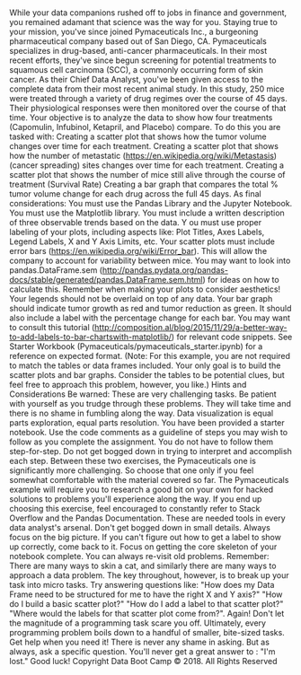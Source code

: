 # 
While your data companions rushed off to jobs in finance and government, you remained adamant that science was the way for you. 
Staying true to your mission, you've since joined Pymaceuticals Inc., a burgeoning pharmaceutical company based out of San Diego, CA. 
Pymaceuticals specializes in drug-based, anti-cancer pharmaceuticals. 
In their most recent efforts, they've since begun screening for potential treatments to squamous cell carcinoma (SCC), 
a commonly occurring form of skin cancer.
As their Chief Data Analyst, you've been given access to the complete data from their most recent animal study. 
In this study, 250 mice were treated through a variety of drug regimes over the course of 45 days. 
Their physiological responses were then monitored over the course of that time. 
Your objective is to analyze the data to show how four treatments (Capomulin, Infubinol, Ketapril, and Placebo) compare.
To do this you are tasked with:
Creating a scatter plot that shows how the tumor volume changes over time for each treatment. 
Creating a scatter plot that shows how the number of metastatic (https://en.wikipedia.org/wiki/Metastasis) (cancer spreading) sites 
changes over time for each treatment. 
Creating a scatter plot that shows the number of mice still alive through the course of treatment (Survival Rate) 
Creating a bar graph that compares the total % tumor volume change for each drug across the full 45 days.
As final considerations:
You must use the Pandas Library and the Jupyter Notebook. You must use the Matplotlib library. 
You must include a written description of three observable trends based on the data. Y
ou must use proper labeling of your plots, including aspects like: Plot Titles, Axes Labels, Legend Labels, X and Y Axis Limits, etc. 
Your scatter plots must include error bars (https://en.wikipedia.org/wiki/Error_bar). 
This will allow the company to account for variability between mice. 
You may want to look into pandas.DataFrame.sem (http://pandas.pydata.org/pandas-docs/stable/generated/pandas.DataFrame.sem.html) 
for ideas on how to calculate this. Remember when making your plots to consider aesthetics!
Your legends should not be overlaid on top of any data. Your bar graph should indicate tumor growth as red and tumor reduction as green. 
It should also include a label with the percentage change for each bar. 
You may want to consult this tutorial (http://composition.al/blog/2015/11/29/a-better-way-to-add-labels-to-bar-chartswith-matplotlib/) for 
relevant code snippets.
See Starter Workbook (Pymaceuticals/pymaceuticals_starter.ipynb) for a reference on expected format. 
(Note: For this example, you are not required to match the tables or data frames included. 
Your only goal is to build the scatter plots and bar graphs. Consider the tables to be potential clues, but feel free to approach this 
problem, however, you like.)
Hints and Considerations
Be warned: These are very challenging tasks. Be patient with yourself as you trudge through these problems. 
They will take time and there is no shame in fumbling along the way. 
Data visualization is equal parts exploration, equal parts resolution.
You have been provided a starter notebook. Use the code comments as a guideline of steps you may wish to follow as you complete the 
assignment.
You do not have to follow them step-for-step. Do not get bogged down in trying to interpret and accomplish each step.
Between these two exercises, the Pymaceuticals one is significantly more challenging. So choose that one only if you feel somewhat 
comfortable with the material covered so far. 
The Pymaceuticals example will require you to research a good bit on your own for hacked solutions to problems you'll experience along 
the way. If you end up choosing this exercise, feel encouraged to constantly refer to Stack Overflow and the Pandas Documentation. 
These are needed tools in every data analyst's arsenal.
Don't get bogged down in small details. Always focus on the big picture. If you can't figure out how to get a label to show up correctly,
come back to it. Focus on getting the core skeleton of your notebook complete. You can always re-visit old problems.
Remember: There are many ways to skin a cat, and similarly there are many ways to approach a data problem. The key throughout, however, 
is to break up your task into micro tasks. Try answering questions like: "How does my Data Frame need to be structured for me to have the
right X and Y axis?" "How do I build a basic scatter plot?" "How do I add a label to that scatter plot?" "Where would the labels for that
scatter plot come from?". Again! Don't let the magnitude of a programming task scare you off. Ultimately, every programming problem boils
down to a handful of smaller, bite-sized tasks.
Get help when you need it! There is never any shame in asking. But as always, ask a specific question. You'll never get a great answer 
to : "I'm lost." Good luck!
Copyright
Data Boot Camp © 2018. All Rights Reserved
